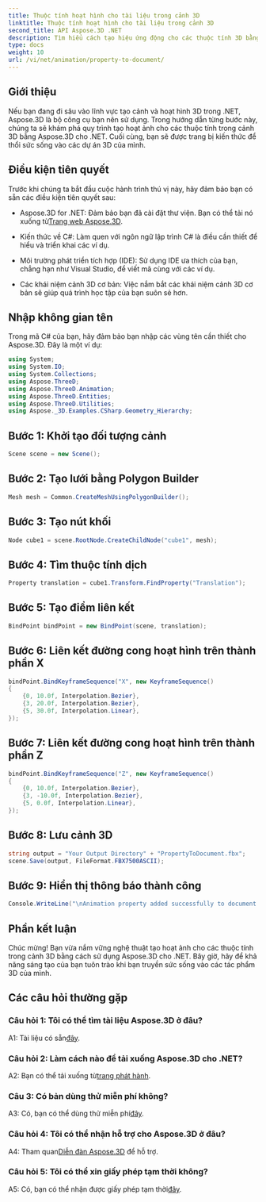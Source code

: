 ```yaml
---
title: Thuộc tính hoạt hình cho tài liệu trong cảnh 3D
linktitle: Thuộc tính hoạt hình cho tài liệu trong cảnh 3D
second_title: API Aspose.3D .NET
description: Tìm hiểu cách tạo hiệu ứng động cho các thuộc tính 3D bằng Aspose.3D cho .NET. Hướng dẫn từng bước để tạo cảnh động.
type: docs
weight: 10
url: /vi/net/animation/property-to-document/
---
```

## Giới thiệu

Nếu bạn đang đi sâu vào lĩnh vực tạo cảnh và hoạt hình 3D trong .NET, Aspose.3D là bộ công cụ bạn nên sử dụng. Trong hướng dẫn từng bước này, chúng ta sẽ khám phá quy trình tạo hoạt ảnh cho các thuộc tính trong cảnh 3D bằng Aspose.3D cho .NET. Cuối cùng, bạn sẽ được trang bị kiến thức để thổi sức sống vào các dự án 3D của mình.

## Điều kiện tiên quyết

Trước khi chúng ta bắt đầu cuộc hành trình thú vị này, hãy đảm bảo bạn có sẵn các điều kiện tiên quyết sau:

- Aspose.3D for .NET: Đảm bảo bạn đã cài đặt thư viện. Bạn có thể tải nó xuống từ[Trang web Aspose.3D](https://releases.aspose.com/3d/net/).

- Kiến thức về C#: Làm quen với ngôn ngữ lập trình C# là điều cần thiết để hiểu và triển khai các ví dụ.

- Môi trường phát triển tích hợp (IDE): Sử dụng IDE ưa thích của bạn, chẳng hạn như Visual Studio, để viết mã cùng với các ví dụ.

- Các khái niệm cảnh 3D cơ bản: Việc nắm bắt các khái niệm cảnh 3D cơ bản sẽ giúp quá trình học tập của bạn suôn sẻ hơn.

## Nhập không gian tên

Trong mã C# của bạn, hãy đảm bảo bạn nhập các vùng tên cần thiết cho Aspose.3D. Đây là một ví dụ:

```csharp
using System;
using System.IO;
using System.Collections;
using Aspose.ThreeD;
using Aspose.ThreeD.Animation;
using Aspose.ThreeD.Entities;
using Aspose.ThreeD.Utilities;
using Aspose._3D.Examples.CSharp.Geometry_Hierarchy;
```

## Bước 1: Khởi tạo đối tượng cảnh

```csharp
Scene scene = new Scene();
```

## Bước 2: Tạo lưới bằng Polygon Builder

```csharp
Mesh mesh = Common.CreateMeshUsingPolygonBuilder();
```

## Bước 3: Tạo nút khối

```csharp
Node cube1 = scene.RootNode.CreateChildNode("cube1", mesh);
```

## Bước 4: Tìm thuộc tính dịch

```csharp
Property translation = cube1.Transform.FindProperty("Translation");
```

## Bước 5: Tạo điểm liên kết

```csharp
BindPoint bindPoint = new BindPoint(scene, translation);
```

## Bước 6: Liên kết đường cong hoạt hình trên thành phần X

```csharp
bindPoint.BindKeyframeSequence("X", new KeyframeSequence()
{
    {0, 10.0f, Interpolation.Bezier},
    {3, 20.0f, Interpolation.Bezier},
    {5, 30.0f, Interpolation.Linear},
});
```

## Bước 7: Liên kết đường cong hoạt hình trên thành phần Z

```csharp
bindPoint.BindKeyframeSequence("Z", new KeyframeSequence()
{
    {0, 10.0f, Interpolation.Bezier},
    {3, -10.0f, Interpolation.Bezier},
    {5, 0.0f, Interpolation.Linear},
});
```

## Bước 8: Lưu cảnh 3D

```csharp
string output = "Your Output Directory" + "PropertyToDocument.fbx";
scene.Save(output, FileFormat.FBX7500ASCII);
```

## Bước 9: Hiển thị thông báo thành công

```csharp
Console.WriteLine("\nAnimation property added successfully to document.\nFile saved at " + output);
```

## Phần kết luận

Chúc mừng! Bạn vừa nắm vững nghệ thuật tạo hoạt ảnh cho các thuộc tính trong cảnh 3D bằng cách sử dụng Aspose.3D cho .NET. Bây giờ, hãy để khả năng sáng tạo của bạn tuôn trào khi bạn truyền sức sống vào các tác phẩm 3D của mình.

## Các câu hỏi thường gặp

### Câu hỏi 1: Tôi có thể tìm tài liệu Aspose.3D ở đâu?

 A1: Tài liệu có sẵn[đây](https://reference.aspose.com/3d/net/).

### Câu hỏi 2: Làm cách nào để tải xuống Aspose.3D cho .NET?

 A2: Bạn có thể tải xuống từ[trang phát hành](https://releases.aspose.com/3d/net/).

### Câu 3: Có bản dùng thử miễn phí không?

 A3: Có, bạn có thể dùng thử miễn phí[đây](https://releases.aspose.com/).

### Câu hỏi 4: Tôi có thể nhận hỗ trợ cho Aspose.3D ở đâu?

 A4: Tham quan[Diễn đàn Aspose.3D](https://forum.aspose.com/c/3d/18) để hỗ trợ.

### Câu hỏi 5: Tôi có thể xin giấy phép tạm thời không?

 A5: Có, bạn có thể nhận được giấy phép tạm thời[đây](https://purchase.aspose.com/temporary-license/).